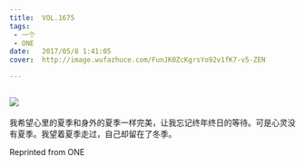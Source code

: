 ```yaml
---
title:	VOL.1675
tags:
 - 一个
 - ONE
date:	2017/05/8 1:41:05
cover:	http://image.wufazhuce.com/FunJK0ZcKgrsYo92v1fK7-v5-ZEN

---
```

![](http://image.wufazhuce.com/FunJK0ZcKgrsYo92v1fK7-v5-ZEN)
---

我希望心里的夏季和身外的夏季一样完美，让我忘记终年终日的等待。可是心灵没有夏季。我望着夏季走过，自己却留在了冬季。
 
Reprinted from ONE
